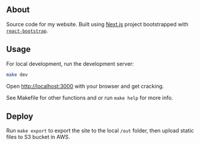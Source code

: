 ## About 

Source code for my website. Built using  [Next.js](https://nextjs.org/) project bootstrapped with [`react-bootstrap`](https://react-bootstrap.github.io/).

## Usage

For local development, run the development server:

```bash
make dev
```

Open [http://localhost:3000](http://localhost:3000) with your browser and get cracking.

See Makefile for other functions and or run `make help` for more info.

## Deploy

Run `make export` to export the site to the local `/out` folder, then upload static files to S3 bucket in AWS.
